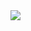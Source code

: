 <img src="https://www.canva.com/design/DAGJzQlA6y0/tK2KVwrHqzuI_AwCE4_3DA/view?utm_content=DAGJzQlA6y0&utm_campaign=designshare&utm_medium=link&utm_source=editor" />
